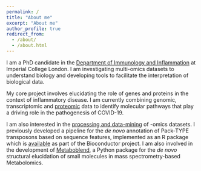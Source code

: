 ```yaml
---
permalink: /
title: "About me"
excerpt: "About me"
author_profile: true
redirect_from: 
  - /about/
  - /about.html
---
```


I am a PhD candidate in the <a href="http://www.imperial.ac.uk/immunology-inflammation/">Department of Immunology and Inflammation</a> at Imperial College London. I am investigating multi-omics datasets to understand biology and developing tools to facilitate the interpretation of biological data.

My core project involves elucidating the role of genes and proteins in the context of inflammatory disease. I am currently combining genomic, transcriptomic and <a href="https://doi.org/10.7554/eLife.64827">proteomic</a> data to identify molecular pathways that play a driving role in the pathogenesis of COVID-19.

I am also interested in the <a href="/software/">processing and data-mining</a> of -omics datasets. I previously developed a pipeline for the <i>de novo</i> annotation of Pack-TYPE transposons based on sequence features, implemented as an R package which is <a href="https://doi.org/doi:10.18129/B9.bioc.packFinder">available</a> as part of the Bioconductor project. I am also involved in the development of <a href="https://github.com/computational-metabolomics/metaboblend">Metaboblend</a>, a Python package for the <i>de novo</i> structural elucidation of small molecules in mass spectrometry-based Metabolomics.
